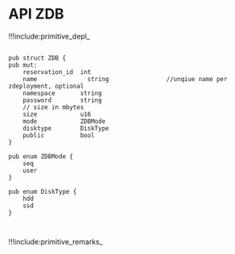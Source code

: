 # API ZDB

!!!include:primitive_depl_

```golang

pub struct ZDB {
pub mut:	
	reservation_id	int
	name			  string				//unqiue name per zdeployment, optional	
	namespace 		string
	password  		string
	// size in mbytes
	size      		u16
	mode      		ZDBMode
	disktype 		DiskType
	public    		bool
}

pub enum ZDBMode {
	seq
	user
}

pub enum DiskType {
	hdd
	ssd
}



```

!!!include:primitive_remarks_